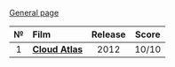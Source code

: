 [General page](../../)

|№|Film|Release|Score|
|:---:|:---|:---:|:---:|
|1|**[Cloud Atlas](https://www.imdb.com/title/tt1371111/)**|2012|10/10|
